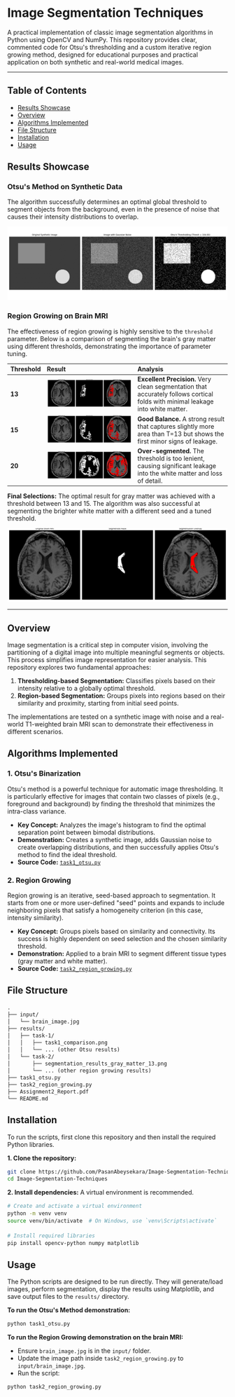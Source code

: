 # Image Segmentation Techniques

A practical implementation of classic image segmentation algorithms in Python using OpenCV and NumPy. This repository provides clear, commented code for Otsu's thresholding and a custom iterative region growing method, designed for educational purposes and practical application on both synthetic and real-world medical images.

---

## Table of Contents

- [Results Showcase](#-results-showcase)
- [Overview](#-overview)
- [Algorithms Implemented](#-algorithms-implemented)
- [File Structure](#-file-structure)
- [Installation](#-installation)
- [Usage](#-usage)

## Results Showcase

### Otsu's Method on Synthetic Data

The algorithm successfully determines an optimal global threshold to segment objects from the background, even in the presence of noise that causes their intensity distributions to overlap.

![Otsu's Method Result](./results/task-1/task1_comparison.png)

### Region Growing on Brain MRI

The effectiveness of region growing is highly sensitive to the `threshold` parameter. Below is a comparison of segmenting the brain's gray matter using different thresholds, demonstrating the importance of parameter tuning.

| Threshold | Result | Analysis |
| :--- | :--- | :--- |
| **13** | ![Threshold 13](./results/task-2/segmentation_results_gray_matter_13.png) | **Excellent Precision.** Very clean segmentation that accurately follows cortical folds with minimal leakage into white matter. |
| **15** | ![Threshold 15](./results/task-2/segmentation_results_gray_matter_15.png) | **Good Balance.** A strong result that captures slightly more area than T=13 but shows the first minor signs of leakage. |
| **20** | ![Threshold 20](./results/task-2/segmentation_results_gray_matter_20.png) | **Over-segmented.** The threshold is too lenient, causing significant leakage into the white matter and loss of detail. |

**Final Selections:**
The optimal result for gray matter was achieved with a threshold between 13 and 15. The algorithm was also successful at segmenting the brighter white matter with a different seed and a tuned threshold.

![White Matter Segmentation](./results/task-2/segmentation_results_white_matter.png)

---

## Overview

Image segmentation is a critical step in computer vision, involving the partitioning of a digital image into multiple meaningful segments or objects. This process simplifies image representation for easier analysis. This repository explores two fundamental approaches:

1.  **Thresholding-based Segmentation:** Classifies pixels based on their intensity relative to a globally optimal threshold.
2.  **Region-based Segmentation:** Groups pixels into regions based on their similarity and proximity, starting from initial seed points.

The implementations are tested on a synthetic image with noise and a real-world T1-weighted brain MRI scan to demonstrate their effectiveness in different scenarios.

## Algorithms Implemented

### 1. Otsu's Binarization

Otsu's method is a powerful technique for automatic image thresholding. It is particularly effective for images that contain two classes of pixels (e.g., foreground and background) by finding the threshold that minimizes the intra-class variance.

-   **Key Concept:** Analyzes the image's histogram to find the optimal separation point between bimodal distributions.
-   **Demonstration:** Creates a synthetic image, adds Gaussian noise to create overlapping distributions, and then successfully applies Otsu's method to find the ideal threshold.
-   **Source Code:** [`task1_otsu.py`](./task1_otsu.py)

### 2. Region Growing

Region growing is an iterative, seed-based approach to segmentation. It starts from one or more user-defined "seed" points and expands to include neighboring pixels that satisfy a homogeneity criterion (in this case, intensity similarity).

-   **Key Concept:** Groups pixels based on similarity and connectivity. Its success is highly dependent on seed selection and the chosen similarity threshold.
-   **Demonstration:** Applied to a brain MRI to segment different tissue types (gray matter and white matter).
-   **Source Code:** [`task2_region_growing.py`](./task2_region_growing.py)

## File Structure

```
.
├── input/
│   └── brain_image.jpg
├── results/
│   ├── task-1/
│   │   ├── task1_comparison.png
│   │   └── ... (other Otsu results)
│   └── task-2/
│       ├── segmentation_results_gray_matter_13.png
│       └── ... (other region growing results)
├── task1_otsu.py
├── task2_region_growing.py
├── Assignment2_Report.pdf
└── README.md
```

## Installation

To run the scripts, first clone this repository and then install the required Python libraries.

**1. Clone the repository:**
```bash
git clone https://github.com/PasanAbeysekara/Image-Segmentation-Techniques.git
cd Image-Segmentation-Techniques
```

**2. Install dependencies:**
A virtual environment is recommended.
```bash
# Create and activate a virtual environment
python -m venv venv
source venv/bin/activate  # On Windows, use `venv\Scripts\activate`

# Install required libraries
pip install opencv-python numpy matplotlib
```

## Usage

The Python scripts are designed to be run directly. They will generate/load images, perform segmentation, display the results using Matplotlib, and save output files to the `results/` directory.

**To run the Otsu's Method demonstration:**
```bash
python task1_otsu.py
```

**To run the Region Growing demonstration on the brain MRI:**
*   Ensure `brain_image.jpg` is in the `input/` folder.
*   Update the image path inside `task2_region_growing.py` to `input/brain_image.jpg`.
*   Run the script:
```bash
python task2_region_growing.py 
```
